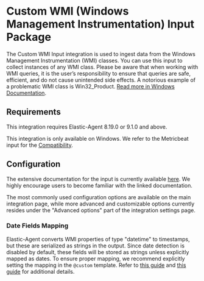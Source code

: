 # Custom WMI (Windows Management Instrumentation) Input Package

The Custom WMI Input integration is used to ingest data from the Windows Management Instrumentation (WMI) classes.
You can use this input to collect instances of any WMI class. Please be aware that
when working with WMI queries, it is the user’s responsibility to ensure that queries are safe, efficient, and do not cause unintended side effects. A notorious example of a problematic WMI class is Win32_Product. [Read more in Windows Documentation](https://learn.microsoft.com/en-us/troubleshoot/windows-server/admin-development/windows-installer-reconfigured-all-applications#more-information_).


## Requirements

This integration requires Elastic-Agent 8.19.0 or 9.1.0 and above.

This integration is only available on Windows. We refer to the Metricbeat input for the [Compatibility](https://www.elastic.co/docs/reference/beats/metricbeat/metricbeat-metricset-windows-wmi#compatibility).


## Configuration

The extensive documentation for the input is currently available [here](https://www.elastic.co/docs/reference/beats/metricbeat/metricbeat-metricset-windows-wmi). We highly encourage users to become familiar with the linked documentation.

The most commonly used configuration options are available on the main integration page, while more advanced and customizable options currently resides under the "Advanced options" part of the integration settings page.

###  Date Fields Mapping

Elastic-Agent converts WMI properties of type "datetime" to timestamps, but these are serialized as strings in the output. Since date detection is disabled by default, these fields will be stored as strings unless explicitly mapped as dates. To ensure proper mapping, we recommend explicitly setting the mapping in the `@custom` template.
Refer to [this guide](https://www.elastic.co/docs/reference/fleet/data-streams#data-streams-index-templates-edit)
and [this guide](https://www.elastic.co/docs/manage-data/data-store/index-basics#manage-component-templates) for additional
details.
